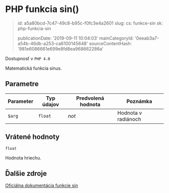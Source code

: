 PHP funkcia sin()
=================

> id: a5a80bcd-7c47-49c8-b95c-f0fc3e4a2601
> slug:
> 	cs: funkce-sin
> 	sk: php-funkcia-sin
> 
> publicationDate: '2019-09-11 10:04:03'
> mainCategoryId: '0eeab3a7-a54b-46db-a253-ca6100145648'
> sourceContentHash: '981e6086661e699e8fd8ea968662286a'

Dostupnosť v `PHP 4.0`

Matematická funkcia sínus.

Parametre
--------------

| Parameter | Typ údajov | Predvolená hodnota | Poznámka |
|-----|-----|-----|-----|
| `$arg` | `float` | *not* | Hodnota v radiánoch |


Vrátené hodnoty
----------------

`float`

Hodnota hriechu.

Ďalšie zdroje
------------

[Oficiálna dokumentácia funkcie sin](https://www.php.net/manual/en/function.sin.php)
